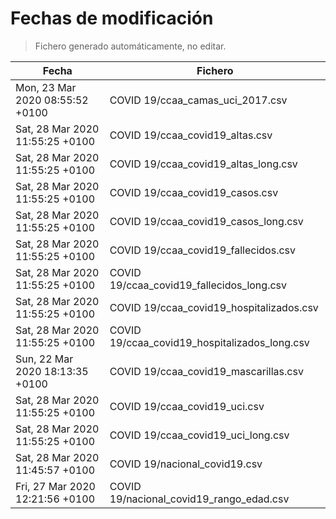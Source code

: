 # Fechas de modificación

> Fichero generado automáticamente, no editar.

| Fecha                           | Fichero                  |
|---------------------------------|--------------------------|
| Mon, 23 Mar 2020 08:55:52 +0100  | COVID 19/ccaa_camas_uci_2017.csv |
| Sat, 28 Mar 2020 11:55:25 +0100  | COVID 19/ccaa_covid19_altas.csv |
| Sat, 28 Mar 2020 11:55:25 +0100  | COVID 19/ccaa_covid19_altas_long.csv |
| Sat, 28 Mar 2020 11:55:25 +0100  | COVID 19/ccaa_covid19_casos.csv |
| Sat, 28 Mar 2020 11:55:25 +0100  | COVID 19/ccaa_covid19_casos_long.csv |
| Sat, 28 Mar 2020 11:55:25 +0100  | COVID 19/ccaa_covid19_fallecidos.csv |
| Sat, 28 Mar 2020 11:55:25 +0100  | COVID 19/ccaa_covid19_fallecidos_long.csv |
| Sat, 28 Mar 2020 11:55:25 +0100  | COVID 19/ccaa_covid19_hospitalizados.csv |
| Sat, 28 Mar 2020 11:55:25 +0100  | COVID 19/ccaa_covid19_hospitalizados_long.csv |
| Sun, 22 Mar 2020 18:13:35 +0100  | COVID 19/ccaa_covid19_mascarillas.csv |
| Sat, 28 Mar 2020 11:55:25 +0100  | COVID 19/ccaa_covid19_uci.csv |
| Sat, 28 Mar 2020 11:55:25 +0100  | COVID 19/ccaa_covid19_uci_long.csv |
| Sat, 28 Mar 2020 11:45:57 +0100  | COVID 19/nacional_covid19.csv |
| Fri, 27 Mar 2020 12:21:56 +0100  | COVID 19/nacional_covid19_rango_edad.csv |

